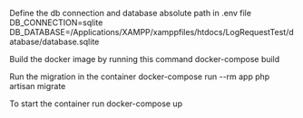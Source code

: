Define the db connection and database absolute path in .env file
DB_CONNECTION=sqlite
DB_DATABASE=/Applications/XAMPP/xamppfiles/htdocs/LogRequestTest/database/database.sqlite

Build the docker image by running this command 
docker-compose build

Run the migration in the container
docker-compose run --rm app php artisan migrate

To start the container run docker-compose up

